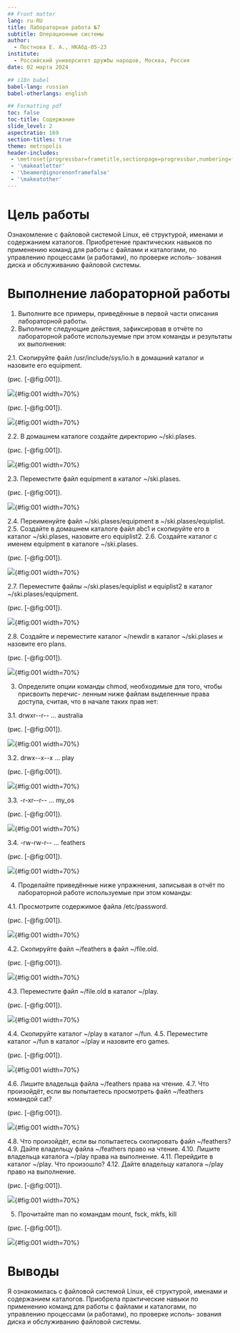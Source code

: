 ```yaml
---
## Front matter
lang: ru-RU
title: Лабораторная работа №7
subtitle: Операционные системы
author:
  - Постнова Е. А., НКАбд-05-23
institute:
  - Российский университет дружбы народов, Москва, Россия
date: 02 марта 2024

## i18n babel
babel-lang: russian
babel-otherlangs: english

## Formatting pdf
toc: false
toc-title: Содержание
slide_level: 2
aspectratio: 169
section-titles: true
theme: metropolis
header-includes:
 - \metroset{progressbar=frametitle,sectionpage=progressbar,numbering=fraction}
 - '\makeatletter'
 - '\beamer@ignorenonframefalse'
 - '\makeatother'
---
```


# Цель работы

Ознакомление с файловой системой Linux, её структурой, именами и содержанием
каталогов. Приобретение практических навыков по применению команд для работы
с файлами и каталогами, по управлению процессами (и работами), по проверке исполь-
зования диска и обслуживанию файловой системы.

# Выполнение лабораторной работы

 1. Выполните все примеры, приведённые в первой части описания лабораторной работы.
 2. Выполните следующие действия, зафиксировав в отчёте по лабораторной работе
используемые при этом команды и результаты их выполнения:

2.1. Скопируйте файл /usr/include/sys/io.h в домашний каталог и назовите его
equipment. 

(рис. [-@fig:001]).

![](image/1.bmp){#fig:001 width=70%}

(рис. [-@fig:001]).

![](image/2.bmp){#fig:001 width=70%}

2.2. В домашнем каталоге создайте директорию ~/ski.plases.

(рис. [-@fig:001]).

![](image/3.bmp){#fig:001 width=70%}

2.3. Переместите файл equipment в каталог ~/ski.plases.

(рис. [-@fig:001]).

![](image/4.bmp){#fig:001 width=70%}

2.4. Переименуйте файл ~/ski.plases/equipment в ~/ski.plases/equiplist.
2.5. Создайте в домашнем каталоге файл abc1 и скопируйте его в каталог
~/ski.plases, назовите его equiplist2.
2.6. Создайте каталог с именем equipment в каталоге ~/ski.plases.

(рис. [-@fig:001]).

![](image/5.bmp){#fig:001 width=70%}

2.7. Переместите файлы ~/ski.plases/equiplist и equiplist2 в каталог
~/ski.plases/equipment.

(рис. [-@fig:001]).

![](image/6.bmp){#fig:001 width=70%}

2.8. Создайте и переместите каталог ~/newdir в каталог ~/ski.plases и назовите
его plans.

(рис. [-@fig:001]).

![](image/7.bmp){#fig:001 width=70%}

3. Определите опции команды chmod, необходимые для того, чтобы присвоить перечис-
ленным ниже файлам выделенные права доступа, считая, что в начале таких прав
нет:

3.1. drwxr--r-- ... australia

(рис. [-@fig:001]).

![](image/8.bmp){#fig:001 width=70%}

3.2. drwx--x--x ... play

(рис. [-@fig:001]).

![](image/9.bmp){#fig:001 width=70%}

3.3. -r-xr--r-- ... my_os

(рис. [-@fig:001]).

![](image/10.bmp){#fig:001 width=70%}

3.4. -rw-rw-r-- ... feathers

(рис. [-@fig:001]).

![](image/11.bmp){#fig:001 width=70%}

4. Проделайте приведённые ниже упражнения, записывая в отчёт по лабораторной
работе используемые при этом команды:

4.1. Просмотрите содержимое файла /etc/password.

(рис. [-@fig:001]).

![](image/12.bmp){#fig:001 width=70%}

4.2. Скопируйте файл ~/feathers в файл ~/file.old.

(рис. [-@fig:001]).

![](image/13.bmp){#fig:001 width=70%}

4.3. Переместите файл ~/file.old в каталог ~/play.

(рис. [-@fig:001]).

![](image/14.bmp){#fig:001 width=70%}

4.4. Скопируйте каталог ~/play в каталог ~/fun.
4.5. Переместите каталог ~/fun в каталог ~/play и назовите его games.

(рис. [-@fig:001]).

![](image/15.bmp){#fig:001 width=70%}

4.6. Лишите владельца файла ~/feathers права на чтение.
4.7. Что произойдёт, если вы попытаетесь просмотреть файл ~/feathers командой
cat?

(рис. [-@fig:001]).

![](image/16.bmp){#fig:001 width=70%}

4.8. Что произойдёт, если вы попытаетесь скопировать файл ~/feathers?
4.9. Дайте владельцу файла ~/feathers право на чтение.
4.10. Лишите владельца каталога ~/play права на выполнение.
4.11. Перейдите в каталог ~/play. Что произошло?
4.12. Дайте владельцу каталога ~/play право на выполнение.

(рис. [-@fig:001]).

![](image/17.bmp){#fig:001 width=70%}

5. Прочитайте man по командам mount, fsck, mkfs, kill

(рис. [-@fig:001]).

![](image/18.bmp){#fig:001 width=70%}

# Выводы

Я ознакомилась с файловой системой Linux, её структурой, именами и содержанием
каталогов. Приобрела практические навыки по применению команд для работы
с файлами и каталогами, по управлению процессами (и работами), по проверке исполь-
зования диска и обслуживанию файловой системы.
